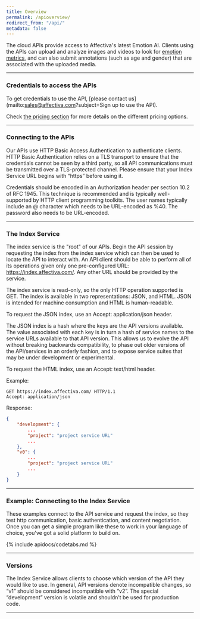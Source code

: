 ```yaml
---
title: Overview
permalink: /apioverview/
redirect_from: "/api/"
metadata: false
---
```


The cloud APIs provide access to Affectiva's latest Emotion AI. Clients using the APIs can upload and analyze images and videos to look for [emotion metrics](/metrics), and can also submit annotations (such as age and gender) that are associated with the uploaded media.

***

### Credentials to access the APIs

To get credentials to use the API, [please contact us](mailto:sales@affectiva.com?subject=Sign up to use the API).

Check [the pricing section](/#pricing) for more details on the different pricing options.

***

### Connecting to the APIs

Our APIs use HTTP Basic Access Authentication to authenticate clients.  HTTP Basic Authentication relies on a TLS transport to ensure that the credentials cannot be seen by a third party, so all API communications must be transmitted over a TLS-protected channel.  Please ensure that your Index Service URL begins with “https” before using it.

Credentials should be encoded in an Authorization header per section 10.2 of RFC 1945.  This technique is recommended and is typically well-supported by HTTP client programming toolkits. The user names typically include an @ character which needs to be URL-encoded as %40.  The password also needs to be URL-encoded.

***

### The Index Service

The index service is the "root" of our APIs. Begin the API session by requesting the index from the index service which can then be used to locate the API to interact with. An API client should be able to perform all of its operations given only one pre-configured URL: https://index.affectiva.com/.  Any other URL should be provided by the service.

The index service is read-only, so the only HTTP operation supported is GET. The index is available in two representations: JSON, and HTML. JSON is intended for machine consumption and HTML is human-readable.

To request the JSON index, use an Accept: application/json header.

The JSON index is a hash where the keys are the API versions available. The value associated with each key is in turn a hash of service names to the service URLs available to that API version. This allows us to evolve the API without breaking backwards compatibility, to phase out older versions of the API/services in an orderly fashion, and to expose service suites that may be under development or experimental.

To request the HTML index, use an Accept: text/html header.

Example:

```http
GET https://index.affectiva.com/ HTTP/1.1
Accept: application/json
```

Response:

```json
{
    "development": {
        ...
        "project": "project service URL"
        ...
    },
    "v0": {
        ...
        "project": "project service URL"
        ...
    }
}
```

***

### Example: Connecting to the Index Service


These examples connect to the API service and request the index, so they test http communication, basic authentication, and content negotiation.  Once you can get a simple program like these to work in your language of choice, you've got a solid platform to build on.

{% include apidocs/codetabs.md %}

***

### Versions


The Index Service allows clients to choose which version of the API they would like to use.  In general, API versions denote incompatible changes, so “v1” should be considered incompatible with “v2”.  The special “development” version is volatile and shouldn’t be used for production code.

***
